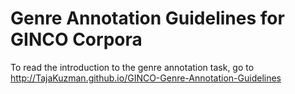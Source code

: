 Genre Annotation Guidelines for GINCO Corpora
================================================

To read the introduction to the genre annotation task, go to <http://TajaKuzman.github.io/GINCO-Genre-Annotation-Guidelines>
